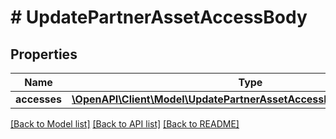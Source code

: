 # # UpdatePartnerAssetAccessBody

## Properties

Name | Type | Description | Notes
------------ | ------------- | ------------- | -------------
**accesses** | [**\OpenAPI\Client\Model\UpdatePartnerAssetAccessBodyAccessesInner[]**](UpdatePartnerAssetAccessBodyAccessesInner.md) |  |

[[Back to Model list]](../../README.md#models) [[Back to API list]](../../README.md#endpoints) [[Back to README]](../../README.md)

